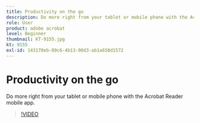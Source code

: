 ```yaml
---
title: Productivity on the go
description: Do more right from your tablet or mobile phone with the Acrobat Reader mobile app
role: User
product: adobe acrobat
level: Beginner
thumbnail: KT-9155.jpg
kt: 9155
exl-id: 143170eb-09c6-4b13-90d3-ab1a658d1572
---
```

# Productivity on the go

Do more right from your tablet or mobile phone with the Acrobat Reader mobile app.

>[!VIDEO](https://video.tv.adobe.com/v/337972?hidetitle=true)
